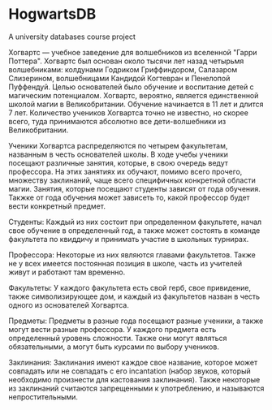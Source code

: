 # HogwartsDB
A university databases course project


Хогвартс — учебное заведение для волшебников из вселенной "Гарри Поттера".
Хогвартс был основан около тысячи лет назад четырьмя волшебниками: колдунами Годриком Гриффиндором, Салазаром Слизерином, волшебницами Кандидой Когтевран и Пенелопой Пуффендуй. Целью основателей было обучение и воспитание детей с магическим потенциалом.
Хогвартс, вероятно, является единственной школой магии в Великобритании. Обучение начинается в 11 лет и длится 7 лет. Количество учеников Хогвартса точно не известно, но скорее всего, туда принимаются абсолютно все дети-волшебники из Великобритании.

Ученики Хогвартса распределяются по четырем факультетам, названным в честь основателей школы. В ходе учебы ученики посещают различные занятия, которые, в свою очередь ведут профессора. На этих занятиях их обучают, помимо всего прочего, множеству заклинаний, чаще всего специфичных конкретной области магии.
Занятия, которые посещают студенты зависят от года обучения. Такжке от года обучения может зависеть то, какой профессор будет вести конкретный предмет.

Студенты:
Каждый из них состоит при определенном факультете, начал свое обучение в определенный год, а также может состоять в команде факультета по квиддичу и принимать участие в школьных турнирах.

Профессора:
Некоторые из них являются главами факультетов. Также не у всех имеется постоянная позиция в школе, часть из учителей живут и работают там временно.

Факультеты:
У каждого факультета есть свой герб, свое привидение, также символизирующее дом, и каждый из факультетов назван в честь одного из основателей Хогвартса.

Предметы:
Предметы в разные года посещают разные ученики, а также могут вести разные профессора. У каждого предмета есть определенный уровень сложности. Также они могут являться обязательными, а могут быть курсами по выбору учеников.

Заклинания:
Заклинания имеют каждое свое название, которое может совпадать или не совпадать с его incantation (набор звуков, который необходимо произнести для кастования заклинания). Также некоторые из заклинаний считаются запрещенными к употреблению, и называются непростительными.
